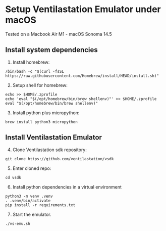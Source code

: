 # Setup Ventilastation Emulator under macOS
Tested on a Macbook Air M1 - macOS Sonoma 14.5 

## Install system dependencies

1. Install homebrew:
```
/bin/bash -c "$(curl -fsSL https://raw.githubusercontent.com/Homebrew/install/HEAD/install.sh)"
```
2. Setup shell for homebrew:
```
echo >> $HOME/.zprofile
echo 'eval "$(/opt/homebrew/bin/brew shellenv)"' >> $HOME/.zprofile
eval "$(/opt/homebrew/bin/brew shellenv)"
```
3. Install python plus micropython:
```
brew install python3 micropython
```

## Install Ventilastation Emulator
4. Clone Ventilastation sdk repository:
```
git clone https://github.com/ventilastation/vsdk
```
5. Enter cloned repo:
```
cd vsdk
```
6. Install python dependencies in a virtual environment
```
python3 -m venv .venv
. .venv/bin/activate
pip install -r requirements.txt
``` 
7. Start the emulator.
```
./vs-emu.sh
```
